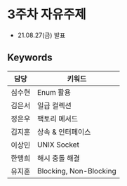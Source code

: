 # 3주차 자유주제
* 21.08.27(금) 발표

## Keywords
|담당|키워드|
|-|-|
|심수현|Enum 활용|
|김은서|일급 컬렉션|
|정은우|팩토리 메서드|
|김지훈|상속 & 인터페이스|
|이상민|UNIX Socket|
|한맹희|해시 충돌 해결|
|유지훈|Blocking, Non-Blocking|
